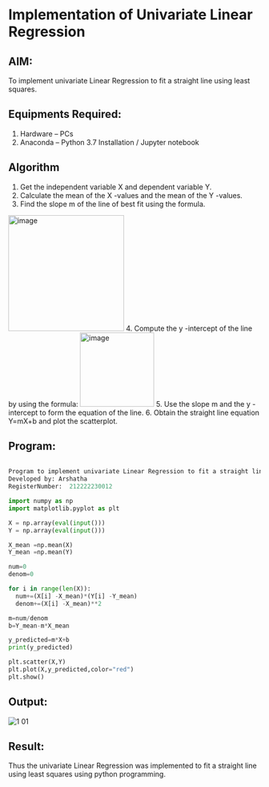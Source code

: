 # Implementation of Univariate Linear Regression
## AIM:
To implement univariate Linear Regression to fit a straight line using least squares.

## Equipments Required:
1. Hardware – PCs
2. Anaconda – Python 3.7 Installation / Jupyter notebook

## Algorithm
1. Get the independent variable X and dependent variable Y.
2. Calculate the mean of the X -values and the mean of the Y -values.
3. Find the slope m of the line of best fit using the formula. 
<img width="231" alt="image" src="https://user-images.githubusercontent.com/93026020/192078527-b3b5ee3e-992f-46c4-865b-3b7ce4ac54ad.png">
4. Compute the y -intercept of the line by using the formula:
<img width="148" alt="image" src="https://user-images.githubusercontent.com/93026020/192078545-79d70b90-7e9d-4b85-9f8b-9d7548a4c5a4.png">
5. Use the slope m and the y -intercept to form the equation of the line.
6. Obtain the straight line equation Y=mX+b and plot the scatterplot.

## Program:
```py

Program to implement univariate Linear Regression to fit a straight line using least squares.
Developed by: Arshatha
RegisterNumber:  212222230012
```
```py
import numpy as np
import matplotlib.pyplot as plt

X = np.array(eval(input()))
Y = np.array(eval(input()))

X_mean =np.mean(X)
Y_mean =np.mean(Y)

num=0
denom=0

for i in range(len(X)):
  num+=(X[i] -X_mean)*(Y[i] -Y_mean)
  denom+=(X[i] -X_mean)**2

m=num/denom
b=Y_mean-m*X_mean

y_predicted=m*X+b
print(y_predicted)

plt.scatter(X,Y)
plt.plot(X,y_predicted,color="red")
plt.show()

```

## Output:
![1 01](https://github.com/arshatha-palanivel/Find-the-best-fit-line-using-Least-Squares-Method/assets/118682484/f32cb2f2-6193-4d64-8583-942756096f86)



## Result:
Thus the univariate Linear Regression was implemented to fit a straight line using least squares using python programming.

